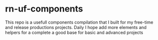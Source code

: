 # rn-uf-components
This repo is a usefull components compilation that I built for my free-time and release productions projects. Daily I hope add more elements and helpers for a complete a good base for basic and advanced projects
